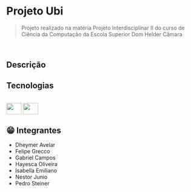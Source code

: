 # Projeto Ubi

> Projeto realizado na matéria Projeto Interdisciplinar II do curso de Ciência da Computação da Escola Superior Dom Helder Câmara
</br>

## Descrição

## Tecnologias 
<div style="display: inline-block"><br>
  <img align="center" height="30" width="40" src="https://cdn.jsdelivr.net/gh/devicons/devicon/icons/apache/apache-original.svg" />
  <img align="center" height="30" width="40" src="https://cdn.jsdelivr.net/gh/devicons/devicon/icons/laravel/laravel-original.svg" />
</div>

## 😁 Integrantes

-   Dheymer Avelar
-   Felipe Grecco
-   Gabriel Campos
-   Hayesca Oliveira
-   Isabella Emiliano
-   Nestor Junio
-   Pedro Steiner
